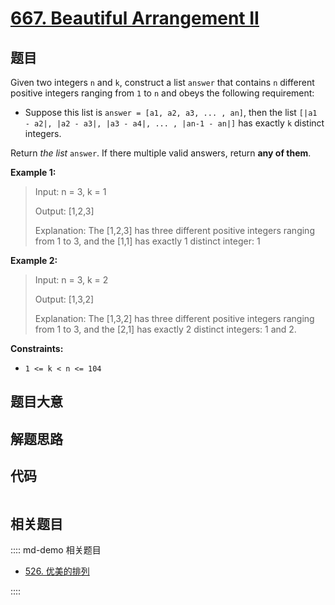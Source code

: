 # [667. Beautiful Arrangement II](https://leetcode.com/problems/beautiful-arrangement-ii/)

## 题目

Given two integers `n` and `k`, construct a list `answer` that contains `n`
different positive integers ranging from `1` to `n` and obeys the following
requirement:

  * Suppose this list is `answer = [a1, a2, a3, ... , an]`, then the list `[|a1 - a2|, |a2 - a3|, |a3 - a4|, ... , |an-1 - an|]` has exactly `k` distinct integers.

Return _the list_ `answer`. If there multiple valid answers, return **any of
them**.



**Example 1:**

> Input: n = 3, k = 1
> 
> Output: [1,2,3]
> 
> Explanation: The [1,2,3] has three different positive integers ranging from 1 to 3, and the [1,1] has exactly 1 distinct integer: 1

**Example 2:**

> Input: n = 3, k = 2
> 
> Output: [1,3,2]
> 
> Explanation: The [1,3,2] has three different positive integers ranging from 1 to 3, and the [2,1] has exactly 2 distinct integers: 1 and 2.

**Constraints:**

  * `1 <= k < n <= 104`


## 题目大意

## 解题思路

## 代码

```javascript

```

## 相关题目

:::: md-demo 相关题目
- [526. 优美的排列](https://leetcode.com/problems/beautiful-arrangement)

::::
